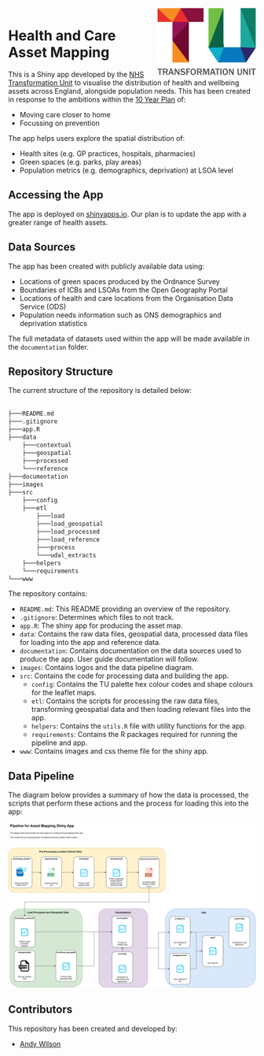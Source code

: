 <img src="images/TU_logo_large.png" alt="TU logo" width="200" align="right"/>

# Health and Care Asset Mapping

This is a Shiny app developed by the [NHS Transformation Unit](https://transformationunit.nhs.uk/) 
to visualise the distribution of health and wellbeing assets across England, 
alongside population needs. This has been created in response to the ambitions 
within the [10 Year Plan](https://www.gov.uk/government/publications/10-year-health-plan-for-england-fit-for-the-future) of:

- Moving care closer to home
- Focussing on prevention

The app helps users explore the spatial distribution of:
- Health sites (e.g. GP practices, hospitals, pharmacies)
- Green spaces (e.g. parks, play areas)
- Population metrics (e.g. demographics, deprivation) at LSOA level

## Accessing the App
The app is deployed on [shinyapps.io](https://nhs-tu-andy-wilson.shinyapps.io/asset_mapping/). 
Our plan is to update the app with a greater range of health assets.

## Data Sources
The app has been created with publicly available data using:

- Locations of green spaces produced by the Ordnance Survey
- Boundaries of ICBs and LSOAs from the Open Geography Portal
- Locations of health and care locations from the Organisation Data Service (ODS)
- Population needs information such as ONS demographics and deprivation statistics

The full metadata of datasets used within the app will be made available in the `documentation` folder.

## Repository Structure

The current structure of the repository is detailed below:

``` plaintext

├───README.md
├───.gitignore
├───app.R
├───data
    ├───contextual
    ├───geospatial
    ├───processed
    └───reference
├───documentation    
├───images
├───src
    ├───config
    ├───etl
        ├───load
        ├───load_geospatial
        ├───load_processed
        ├───load_reference
        ├───process
        └───udal_extracts
    ├───helpers
    └───requirements
└───www

```

The repository contains:

- `README.md`: This README providing an overview of the repository.
- `.gitignore`: Determines which files to not track.
- `app.R`: The shiny app for producing the asset map.
- `data`: Contains the raw data files, geospatial data, processed data files for loading into the app and reference data.
- `documentation`: Contains documentation on the data sources used to produce the app. User guide documentation will follow.
- `images`: Contains logos and the data pipeline diagram.
- `src`: Contains the code for processing data and building the app.
  - `config`: Contains the TU palette hex colour codes and shape colours for the leaflet maps.
  - `etl`: Contains the scripts for processing the raw data files, transforming geospatial data and then loading relevant files into the app.
  - `helpers`: Contains the `utils.R` file with utility functions for the app.
  - `requirements`: Contains the R packages required for running the pipeline and app.
- `www`: Contains images and css theme file for the shiny app.


## Data Pipeline
The diagram below provides a summary of how the data is processed, the scripts that perform these actions and the process for loading this into the app:

<img src="images/pipeline.drawio.svg" alt="Data Pipeline"/>

## Contributors
This repository has been created and developed by:

-   [Andy Wilson](https://github.com/ASW-Analyst)
